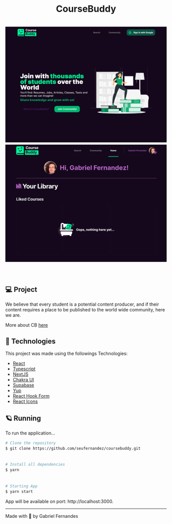 <h1 align="center">
  CourseBuddy
</h1>
<h1 align="center">
    <img alt="Main Page" src=".github/mainpage.png" />
    <img alt="Home Page" src=".github/homepage.png" />
</h1>

<br>

## 💻 Project

We believe that every student is a potential content producer, and if their content requires a place to be published to the world wide community, here we are.

More about CB [here](https://coursebuddy.tk/about)

## 🧪 Technologies

This project was made using the followings Technologies:

- [React](https://pt-br.reactjs.org/)
- [Typescript](https://pt-br.reactjs.org/)
- [NextJS](https://nextjs.org/)
- [Chakra UI](https://chakra-ui.com/)
- [Supabase](https://chakra-ui.com/)
- [Yup](https://github.com/jquense/yupp)
- [React Hook Form](https://react-hook-form.com/)
- [React Icons](https://react-icons.github.io/react-icons/)

## 🪐 Running

To run the application...

```bash
# Clone the repository
$ git clone https://github.com/seufernandez/coursebuddy.git


# Install all dependencies
$ yarn


# Starting App
$ yarn start
```

App will be available on port: http://localhost:3000.

---

Made with 🧡 by Gabriel Fernandes
